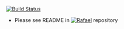 [![Build Status](https://travis-ci.com/ferhatsahinkaya/rafael-twitter-streamer.svg?branch=master)](https://travis-ci.com/ferhatsahinkaya/rafael-twitter-streamer.svg?branch=master)

* Please see README in [![Rafael](https://github.com/ferhatsahinkaya/rafael)](https://github.com/ferhatsahinkaya/rafael) repository 